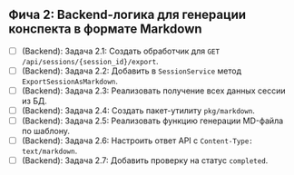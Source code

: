 ## Фича 2: Backend-логика для генерации конспекта в формате Markdown
- [ ] (Backend): Задача 2.1: Создать обработчик для `GET /api/sessions/{session_id}/export`.
- [ ] (Backend): Задача 2.2: Добавить в `SessionService` метод `ExportSessionAsMarkdown`.
- [ ] (Backend): Задача 2.3: Реализовать получение всех данных сессии из БД.
- [ ] (Backend): Задача 2.4: Создать пакет-утилиту `pkg/markdown`.
- [ ] (Backend): Задача 2.5: Реализовать функцию генерации MD-файла по шаблону.
- [ ] (Backend): Задача 2.6: Настроить ответ API с `Content-Type: text/markdown`.
- [ ] (Backend): Задача 2.7: Добавить проверку на статус `completed`.